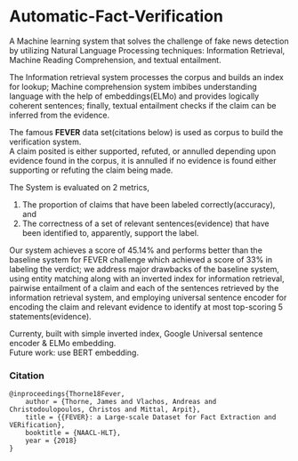 # Automatic-Fact-Verification
A Machine learning system that solves the challenge of fake news detection by utilizing Natural Language Processing techniques: Information Retrieval, Machine Reading Comprehension, and textual entailment.

The Information retrieval system processes the corpus and builds an index for lookup; Machine comprehension system imbibes understanding language with the help of embeddings(ELMo) and provides logically coherent sentences; finally, textual entailment checks if the claim can be inferred from the evidence.  

The famous **FEVER** data set(citations below) is used as corpus to build the verification system.  
A claim posited is either supported, refuted, or annulled depending upon evidence found in the corpus, it is annulled if no evidence is found either supporting or refuting the claim being made.  

The System is evaluated on 2 metrics,  
1. The proportion of claims that have been labeled correctly(accuracy), and  
2. The correctness of a set of relevant sentences(evidence) that have been identified to, apparently, support the label.  

Our system achieves a score of 45.14% and performs better than the baseline system for FEVER challenge which achieved a score of 33% in labeling the verdict; we address major drawbacks of the baseline system, using entity matching along with an inverted index for information retrieval, pairwise entailment of a claim and each of the sentences retrieved by the information retrieval system, and employing universal sentence encoder for encoding the claim and relevant evidence to identify at most top-scoring 5 statements(evidence).  

Currenty, built with simple inverted index, Google Universal sentence encoder & ELMo embedding.  
Future work: use BERT embedding.
### Citation
```
@inproceedings{Thorne18Fever,  
    author = {Thorne, James and Vlachos, Andreas and Christodoulopoulos, Christos and Mittal, Arpit},  
    title = {{FEVER}: a Large-scale Dataset for Fact Extraction and VERification},  
    booktitle = {NAACL-HLT},  
    year = {2018}  
}
```

